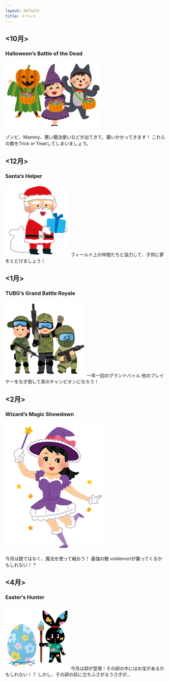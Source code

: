 ```yaml
---
layout: default
title: イベント
---
```


## <10月>
### Halloween’s Battle of the Dead
<img alt="hal" src="ソフトウェア工学image/halloween_trickortreat.png" width="60%">

ゾンビ、Mammy、悪い魔法使いなどが出てきて、襲いかかってきます！
これらの敵をTrick or Treatしてしまいましょう。

## <12月>
### Santa’s Helper
<img alt="hal" src="ソフトウェア工学image/christmas_santa_present.png" width="40%">
フィールド上の仲間たちと協力して、子供に夢をとどけましょう！

## <1月>
### TUBG’s Grand Battle Royale
<img alt="hal" src="ソフトウェア工学image/survival_game.png" width="50%">
一年一回のグランドバトル
他のプレイヤーをなぎ倒して真のチャンピオンになろう！

## <2月>
### Wizard’s Magic Showdown
![魔法少女](ソフトウェア工学image/majo_girl_majokko.png)

今月は銃ではなく、魔法を使って戦おう！
最強の敵 voldemortが襲ってくるかもしれない！？

## <4月>
### Easter’s Hunter
<img alt="hal" src="ソフトウェア工学image/pyoko_easter_egg.png" width="40%">
今月は卵が登場！その卵の中にはお宝があるかもしれない！？
しかし、その卵の前に立ちふさがるうさぎが…
